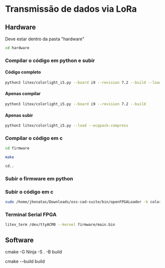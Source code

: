 # Transmissão de dados via LoRa

## Hardware

Deve estar dentro da pasta "hardware"

```bash
cd hardware
```

### Compilar o código em python e subir

#### Código completo

```bash
python3 litex/colorlight_i5.py --board i9 --revision 7.2 --build --load --ecppack-compress
```

#### Apenas compilar 

```bash
python3 litex/colorlight_i5.py --board i9 --revision 7.2 --build 
```

#### Apenas subir

```bash
python3 litex/colorlight_i5.py --load --ecppack-compress
```

### Compilar o código em c

```bash
cd firmware

make

cd..
```

### Subir o firmware em python

### Subir o código em c

```bash
sudo /home/jhonatas/Downloads/oss-cad-suite/bin/openFPGALoader -b colorlight-i5 build/colorlight_i5/gateware/colorlight_i5.bit
```

### Terminal Serial FPGA

```bash
litex_term /dev/ttyACM0 --kernel firmware/main.bin 
```

## Software

cmake -G Ninja -S . -B build

cmake --build build